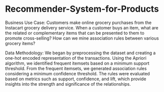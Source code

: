 # Recommender-System-for-Products

Business Use Case:
Customers make online grocery purchases from the Instacart grocery delivery service.
When a customer buys an item, what are the related or complementary items that can be presented to them to promote cross-selling?
How can we mine association rules between various grocery items?

Data Methodology:
We began by preprocessing the dataset and creating a one-hot encoded representation of the transactions. Using the Apriori algorithm, we identified frequent itemsets based on a minimum support threshold. From the frequent itemsets, we generated association rules considering a minimum confidence threshold. The rules were evaluated based on metrics such as support, confidence, and lift, which provide insights into the strength and significance of the relationships.
